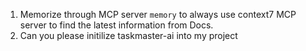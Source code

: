 1. Memorize through MCP server `memory` to always use context7 MCP server to find the latest information from Docs.
2. Can you please initilize taskmaster-ai into my project
